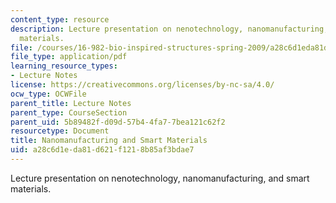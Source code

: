 ```yaml
---
content_type: resource
description: Lecture presentation on nenotechnology, nanomanufacturing, and smart
  materials.
file: /courses/16-982-bio-inspired-structures-spring-2009/a28c6d1eda81d621f1218b85af3bdae7_MIT16_982s09_lec16.pdf
file_type: application/pdf
learning_resource_types:
- Lecture Notes
license: https://creativecommons.org/licenses/by-nc-sa/4.0/
ocw_type: OCWFile
parent_title: Lecture Notes
parent_type: CourseSection
parent_uid: 5b89482f-d09d-57b4-4fa7-7bea121c62f2
resourcetype: Document
title: Nanomanufacturing and Smart Materials
uid: a28c6d1e-da81-d621-f121-8b85af3bdae7
---
```

Lecture presentation on nenotechnology, nanomanufacturing, and smart materials.